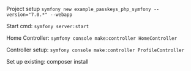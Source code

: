 
Project setup
`symfony new example_passkeys_php_symfony --version="7.0.*" --webapp`

Start cmd:
`symfony server:start`

Home Controller:
`symfony console make:controller HomeController`

Controller setup:
`symfony console make:controller ProfileController`

Set up existing:
composer install